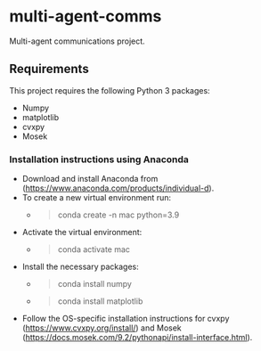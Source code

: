 # multi-agent-comms
Multi-agent communications project.

## Requirements
This project requires the following Python 3 packages:
- Numpy
- matplotlib
- cvxpy
- Mosek

### Installation instructions using Anaconda
- Download and install Anaconda from (https://www.anaconda.com/products/individual-d).
- To create a new virtual environment run: 
  - >conda create -n mac python=3.9
- Activate the virtual environment:
  - >conda activate mac
- Install the necessary packages:
  - >conda install numpy
  - >conda install matplotlib
- Follow the OS-specific installation instructions for cvxpy (https://www.cvxpy.org/install/) and Mosek (https://docs.mosek.com/9.2/pythonapi/install-interface.html).
